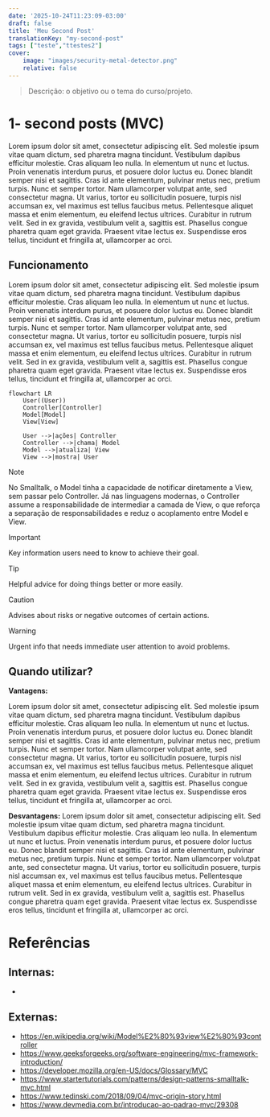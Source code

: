 ```yaml
---
date: '2025-10-24T11:23:09-03:00'
draft: false
title: 'Meu Second Post'
translationKey: "my-second-post"
tags: ["teste","ttestes2"]
cover:
    image: "images/security-metal-detector.png"
    relative: false
---
```



> Descrição:  o objetivo ou o tema do curso/projeto.

# 1- second posts (MVC)

Lorem ipsum dolor sit amet, consectetur adipiscing elit. Sed molestie ipsum vitae quam dictum, sed pharetra magna tincidunt. Vestibulum dapibus efficitur molestie. Cras aliquam leo nulla. In elementum ut nunc et luctus. Proin venenatis interdum purus, et posuere dolor luctus eu. Donec blandit semper nisi et sagittis. Cras id ante elementum, pulvinar metus nec, pretium turpis. Nunc et semper tortor. Nam ullamcorper volutpat ante, sed consectetur magna. Ut varius, tortor eu sollicitudin posuere, turpis nisl accumsan ex, vel maximus est tellus faucibus metus. Pellentesque aliquet massa et enim elementum, eu eleifend lectus ultrices. Curabitur in rutrum velit. Sed in ex gravida, vestibulum velit a, sagittis est. Phasellus congue pharetra quam eget gravida. Praesent vitae lectus ex. Suspendisse eros tellus, tincidunt et fringilla at, ullamcorper ac orci.



## Funcionamento

Lorem ipsum dolor sit amet, consectetur adipiscing elit. Sed molestie ipsum vitae quam dictum, sed pharetra magna tincidunt. Vestibulum dapibus efficitur molestie. Cras aliquam leo nulla. In elementum ut nunc et luctus. Proin venenatis interdum purus, et posuere dolor luctus eu. Donec blandit semper nisi et sagittis. Cras id ante elementum, pulvinar metus nec, pretium turpis. Nunc et semper tortor. Nam ullamcorper volutpat ante, sed consectetur magna. Ut varius, tortor eu sollicitudin posuere, turpis nisl accumsan ex, vel maximus est tellus faucibus metus. Pellentesque aliquet massa et enim elementum, eu eleifend lectus ultrices. Curabitur in rutrum velit. Sed in ex gravida, vestibulum velit a, sagittis est. Phasellus congue pharetra quam eget gravida. Praesent vitae lectus ex. Suspendisse eros tellus, tincidunt et fringilla at, ullamcorper ac orci.



```mermaid
flowchart LR
    User((User))
    Controller[Controller]
    Model[Model]
    View[View]

    User -->|ações| Controller
    Controller -->|chama| Model
    Model -->|atualiza| View
    View -->|mostra| User
```

> [!note] 
> No Smalltalk, o Model tinha a capacidade de notificar diretamente a View, sem passar pelo Controller. Já nas linguagens modernas, o Controller assume a responsabilidade de intermediar a camada de View, o que reforça a separação de responsabilidades e reduz o acoplamento entre Model e View.

> [!important]
> Key information users need to know to achieve their goal.

> [!tip]
> Helpful advice for doing things better or more easily.

> [!caution]
> Advises about risks or negative outcomes of certain actions.

> [!warning]
> Urgent info that needs immediate user attention to avoid problems.

## Quando utilizar?

**Vantagens:**

Lorem ipsum dolor sit amet, consectetur adipiscing elit. Sed molestie ipsum vitae quam dictum, sed pharetra magna tincidunt. Vestibulum dapibus efficitur molestie. Cras aliquam leo nulla. In elementum ut nunc et luctus. Proin venenatis interdum purus, et posuere dolor luctus eu. Donec blandit semper nisi et sagittis. Cras id ante elementum, pulvinar metus nec, pretium turpis. Nunc et semper tortor. Nam ullamcorper volutpat ante, sed consectetur magna. Ut varius, tortor eu sollicitudin posuere, turpis nisl accumsan ex, vel maximus est tellus faucibus metus. Pellentesque aliquet massa et enim elementum, eu eleifend lectus ultrices. Curabitur in rutrum velit. Sed in ex gravida, vestibulum velit a, sagittis est. Phasellus congue pharetra quam eget gravida. Praesent vitae lectus ex. Suspendisse eros tellus, tincidunt et fringilla at, ullamcorper ac orci.



**Desvantagens:**
Lorem ipsum dolor sit amet, consectetur adipiscing elit. Sed molestie ipsum vitae quam dictum, sed pharetra magna tincidunt. Vestibulum dapibus efficitur molestie. Cras aliquam leo nulla. In elementum ut nunc et luctus. Proin venenatis interdum purus, et posuere dolor luctus eu. Donec blandit semper nisi et sagittis. Cras id ante elementum, pulvinar metus nec, pretium turpis. Nunc et semper tortor. Nam ullamcorper volutpat ante, sed consectetur magna. Ut varius, tortor eu sollicitudin posuere, turpis nisl accumsan ex, vel maximus est tellus faucibus metus. Pellentesque aliquet massa et enim elementum, eu eleifend lectus ultrices. Curabitur in rutrum velit. Sed in ex gravida, vestibulum velit a, sagittis est. Phasellus congue pharetra quam eget gravida. Praesent vitae lectus ex. Suspendisse eros tellus, tincidunt et fringilla at, ullamcorper ac orci.



# Referências

## Internas:

- 

## Externas:

- https://en.wikipedia.org/wiki/Model%E2%80%93view%E2%80%93controller
- https://www.geeksforgeeks.org/software-engineering/mvc-framework-introduction/
- https://developer.mozilla.org/en-US/docs/Glossary/MVC
- https://www.startertutorials.com/patterns/design-patterns-smalltalk-mvc.html
- https://www.tedinski.com/2018/09/04/mvc-origin-story.html
- https://www.devmedia.com.br/introducao-ao-padrao-mvc/29308



